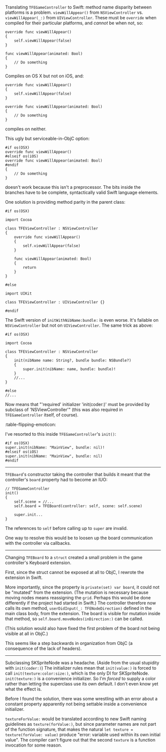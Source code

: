 Translating `TFEGameController` to Swift: method name disparity between platforms is a problem. `viewWillAppear()` from `NSViewController` vs. `viewWillAppear(_:)` from `UIViewController`. These must be `override` when compiled for their particular platforms, and _cannot_ be when not, so:

    override func viewWillAppear()
    {
        self.viewWillAppear(false)
    }
    
    func viewWillAppear(animated: Bool)
    {
        // Do something
    }

Compiles on OS X but not on iOS, and:

    override func viewWillAppear()
    {
        self.viewWillAppear(false)
    }
    
    override func viewWillAppear(animated: Bool)
    {
        // Do something
    }

compiles on neither.

This ugly but serviceable-in-ObjC option:

    #if os(OSX)
    override func viewWillAppear()
    #elseif os(iOS)
    override func viewWillAppear(animated: Bool)
    #endif
    {
        // Do something
    }
  
doesn't work because this isn't a preprocessor. The bits inside the branches have to be complete, syntactically valid Swift language elements.

One solution is providing method parity in the parent class:

    #if os(OSX)

    import Cocoa

    class TFEViewController : NSViewController
    {    
        override func viewWillAppear()
        {
            self.viewWillAppear(false)
        }
    
        func viewWillAppear(animated: Bool)
        {
            return
        }
    }

    #else
    
    import UIKit

    class TFEViewController : UIViewController {}
    
    #endif
    
The Swift version of `initWithNibName:bundle:` is even worse. It's failable on `NSViewController` but not on `UIViewController`. The same trick as above:

    #if os(OSX)

    import Cocoa

    class TFEViewController : NSViewController
    {    
        init(nibName name: String?, bundle bundle: NSBundle?)
        {
            super.init(nibName: name, bundle: bundle)!
        }
        //...
    }

    #else
    //...
    
Now means that "'required' initializer 'init(coder:)' must be provided by subclass of 'NSViewController'" (this was also required in ``TFEGameController`` itself, of course).

:table-flipping-emoticon:

I've resorted to this inside `TFEGameController`'s `init()`:

    #if os(OSX)
    super.init(nibName: "MainView", bundle: nil)!
    #elseif os(iOS)
    super.init(nibName: "MainView", bundle: nil)
    #endif
    
---

`TFEBoard`'s constructor taking the controller that builds it meant that the controller's `board` property had to become an IUO:

    // TFEGameController
    init()
    {
        self.scene = //...
        self.board = TFEBoard(controller: self, scene: self.scene)
        
        super.init...
    }
    
The references to `self` before calling up to `super` are invalid.

One way to resolve this would be to loosen up the board communication with the controller via callbacks.


---

Changing `TFEBoard` to a `struct` created a small problem in the game controller's Keyboard extension.

First, since the struct cannot be exposed at all to ObjC, I rewrote the extension in Swift.

More importantly, since the property is `private(set) var board`, it could not be "mutated" from the extension. (The mutation is necessary because moving nodes means reassigning the `grid`. Perhaps this would be done differently if the project had started in Swift.) The controller therefore now calls its own method, `userDidInput(_: TFENodeDirection)` defined in the main class body, from the extension. The board is visible for mutation inside that method, so `self.board.moveNodes(inDirection:)` can be called.

(This solution would also have fixed the first problem of the board not being visible at all in ObjC.)

This seems like a step backwards in organization from ObjC (a consequence of the lack of headers).

---

Subclassing SKSpriteNode was a headache. (Aside from the usual stupidity with `init(coder:)`) The initializer rules mean that `init(value:)` is forced to call `init(texture:color:size:)`, which is the only DI for SKSpriteNode. `init(texture:)` is a convenience initializer. So I'm _forced_ to supply a color rather than letting the superclass use its own default. I don't even know yet what the effect is.

Before I found the solution, there was some wrestling with an error about a constant property apparently not being settable inside a convenience initializer.

`textureForValue:` would be translated according to new Swift naming guidelines as `texture(forValue:)`, but since parameter names are not part of the function signature, that makes the natural `let texture = texture(forValue: value)` produce "error: variable used within its own initial value". The compiler can't figure out that the second `texture` is a function invocation for some reason.